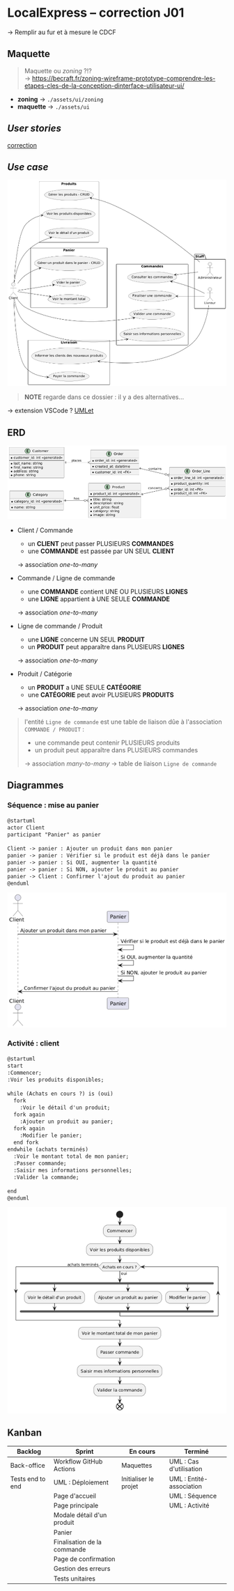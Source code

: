 # LocalExpress – correction J01

→ Remplir au fur et à mesure le CDCF

## Maquette

> Maquette ou _zoning_ ?!?  
> → <https://becraft.fr/zoning-wireframe-prototype-comprendre-les-etapes-cles-de-la-conception-dinterface-utilisateur-ui/>

- **zoning** → `./assets/ui/zoning`
- **maquette** → `./assets/ui`

## _User stories_

[correction](./user-stories/LocalExpress_stories.md)

## _Use case_

![correction](./diagrams/use-case/LocalExpress_use-case.png)

> **NOTE** regarde dans ce dossier : il y a des alternatives…

→ extension VSCode ? [UMLet](https://marketplace.visualstudio.com/items?itemName=TheUMLetTeam.umlet)

## ERD

![diagramme](./diagrams/erd/LocalExpress_erd.png)

- Client / Commande
  - un **CLIENT** peut passer PLUSIEURS **COMMANDES**
  - une **COMMANDE** est passée par UN SEUL **CLIENT**

  → association _one-to-many_

- Commande / Ligne de commande
  - une **COMMANDE** contient UNE OU PLUSIEURS **LIGNES**
  - une **LIGNE** appartient à UNE SEULE **COMMANDE**

  → association _one-to-many_

- Ligne de commande / Produit
  - une **LIGNE** concerne UN SEUL **PRODUIT**
  - un **PRODUIT** peut apparaître dans PLUSIEURS **LIGNES**

  → association _one-to-many_

- Produit / Catégorie
  - un **PRODUIT** a UNE SEULE **CATÉGORIE**
  - une **CATÉGORIE** peut avoir PLUSIEURS **PRODUITS**

  → association _one-to-many_

> l'entité `Ligne de commande` est une table de liaison dûe à l'association
> `COMMANDE / PRODUIT` :
>
> - une commande peut contenir PLUSIEURS produits
> - un produit peut apparaître dans PLUSIEURS commandes
>
> → association _many-to-many_ → table de liaison `Ligne de commande`

## Diagrammes

### Séquence : mise au panier

```plantuml
@startuml
actor Client
participant "Panier" as panier

Client -> panier : Ajouter un produit dans mon panier
panier -> panier : Vérifier si le produit est déjà dans le panier
panier -> panier : Si OUI, augmenter la quantité
panier -> panier : Si NON, ajouter le produit au panier
panier -> Client : Confirmer l'ajout du produit au panier
@enduml
```

![sequence diagram](./diagrams/LocalExpress_sequence.png)

### Activité : client

```plantuml
@startuml
start
:Commencer;
:Voir les produits disponibles;

while (Achats en cours ?) is (oui)
  fork
    :Voir le détail d'un produit;
  fork again
    :Ajouter un produit au panier;
  fork again
    :Modifier le panier;
  end fork
endwhile (achats terminés)
  :Voir le montant total de mon panier;
  :Passer commande;
  :Saisir mes informations personnelles;
  :Valider la commande;

end
@enduml
```

![customer's activity diagram](./diagrams/LocalExpress_activity_customer.png)

## Kanban

| Backlog          | Sprint                      | En cours              | Terminé                  |
| ---------------- | --------------------------- | --------------------- | ------------------------ |
| Back-office      | Workflow GitHub Actions     | Maquettes             | UML : Cas d'utilisation  |
| Tests end to end | UML : Déploiement           | Initialiser le projet | UML : Entité-association |
|                  | Page d'accueil              |                       | UML : Séquence           |
|                  | Page principale             |                       | UML : Activité           |
|                  | Modale détail d'un produit  |                       |                          |
|                  | Panier                      |                       |                          |
|                  | Finalisation de la commande |                       |                          |
|                  | Page de confirmation        |                       |                          |
|                  | Gestion des erreurs         |                       |                          |
|                  | Tests unitaires             |                       |                          |
